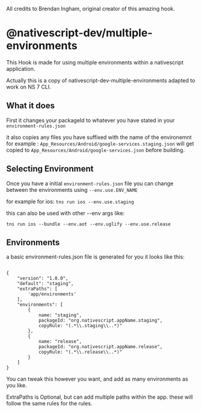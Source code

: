 All credits to Brendan Ingham, original creator of this amazing hook.

# @nativescript-dev/multiple-environments

This Hook is made for using multiple environments within a nativescript application.

Actually this is a copy of nativescript-dev-multiple-environments adapted to work on NS 7 CLI.

## What it does

First it changes your packageId to whatever you have stated in your `environment-rules.json`

it also copies any files you have suffixed with the name of the environemnt for example : `App_Resources/Android/google-services.staging.json` will get copied to `App_Resources/Android/google-services.json` before building. 

## Selecting Environment

Once you have a initial `environment-rules.json` file you can change between the environments using `--env.use.ENV_NAME`

for example for ios:
`tns run ios --env.use.staging`

this can also be used with other --env args like:

`tns run ios --bundle --env.aot --env.uglify --env.use.release`

## Environments

a basic environment-rules.json file is generated for you it looks like this: 

```(javascript)

{
    "version": "1.0.0",
    "default": "staging",
    "extraPaths": [
        'app/environments'
    ],
    "environments": [
        {
            name: "staging",
            packageId: "org.nativescript.appName.staging",
            copyRule: "(.*\\.staging\\..*)"
        },
        {
            name: "release",
            packageId: "org.nativescript.appName.release",
            copyRule: "(.*\\.release\\..*)"
        }
    ]
}

```

You can tweak this however you want, and add as many environments as you like.

ExtraPaths is Optional, but can add multiple paths within the app. these will follow the same rules for the rules. 